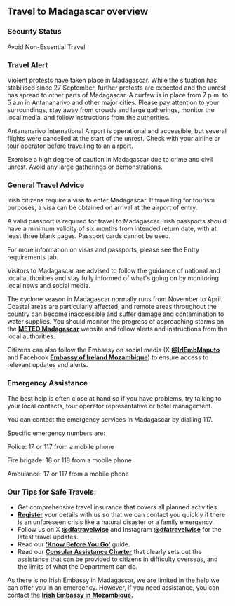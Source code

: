 ## Travel to Madagascar overview

### **Security Status**

Avoid Non-Essential Travel

### **Travel Alert**

Violent protests have taken place in Madagascar. While the situation has stabilised since 27 September, further protests are expected and the unrest has spread to other parts of Madagascar. A curfew is in place from 7 p.m. to 5 a.m in Antananarivo and other major cities. Please pay attention to your surroundings, stay away from crowds and large gatherings, monitor the local media, and follow instructions from the authorities.

Antananarivo International Airport is operational and accessible, but several flights were cancelled at the start of the unrest. Check with your airline or tour operator before travelling to an airport.

Exercise a high degree of caution in Madagascar due to crime and civil unrest. Avoid any large gatherings or demonstrations.

### **General Travel Advice**

Irish citizens require a visa to enter Madagascar. If travelling for tourism purposes, a visa can be obtained on arrival at the airport of entry.

A valid passport is required for travel to Madagascar. Irish passports should have a minimum validity of six months from intended return date, with at least three blank pages. Passport cards cannot be used.

For more information on visas and passports, please see the Entry requirements tab.

Visitors to Madagascar are advised to follow the guidance of national and local authorities and stay fully informed of what's going on by monitoring local news and social media.

The cyclone season in Madagascar normally runs from November to April. Coastal areas are particularly affected, and remote areas throughout the country can become inaccessible and suffer damage and contamination to water supplies. You should monitor the progress of approaching storms on the [**METEO Madagascar**](http://www.meteomadagascar.mg/vigilance) website and follow alerts and instructions from the local authorities.

Citizens can also follow the Embassy on social media (X [**@IrlEmbMaputo**](https://twitter.com/IrlEmbMaputo) and Facebook [**Embassy of Ireland Mozambique**](https://www.facebook.com/EmbassyofIrelandMozambique/)) to ensure access to relevant updates and alerts.

### **Emergency Assistance**

The best help is often close at hand so if you have problems, try talking to your local contacts, tour operator representative or hotel management.

You can contact the emergency services in Madagascar by dialling 117.

Specific emergency numbers are:

Police: 17 or 117 from a mobile phone

Fire brigade: 18 or 118 from a mobile phone

Ambulance: 17 or 117 from a mobile phone

### **Our Tips for Safe Travels:**

* Get comprehensive travel insurance that covers all planned activities.
* [**Register**](https://www.ireland.ie/en/dfa/overseas-travel/citizens-registration/) your details with us so that we can contact you quickly if there is an unforeseen crisis like a natural disaster or a family emergency.
* Follow us on X [**@dfatravelwise**](https://www.twitter.com/DFATravelWise) and Instagram [**@dfatravelwise**](https://www.instagram.com/dfatravelwise/) for the latest travel updates.
* Read our [**‘Know Before You Go’**](https://www.ireland.ie/en/dfa/overseas-travel/know-before-you-go-/) guide.
* Read our [**Consular Assistance Charter**](https://www.ireland.ie/en/dfa/overseas-travel/assistance-abroad/consular-assistance-charter/) that clearly sets out the assistance that can be provided to citizens in difficulty overseas, and the limits of what the Department can do.

As there is no Irish Embassy in Madagascar, we are limited in the help we can offer you in an emergency. However, if you need assistance, you can contact the [**Irish Embassy in Mozambique.**](/en/mozambique/maputo/)